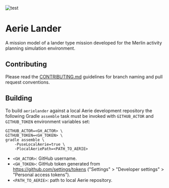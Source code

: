 ![test](https://github.com/NASA-AMMOS/aerie-lander/actions/workflows/test.yml/badge.svg)

# Aerie Lander

A mission model of a lander type mission developed for the Merlin activity planning simulation environment.

## Contributing

Please read the [CONTRIBUTING.md](./CONTRIBUTING.md) guidelines for branch naming and pull request conventions.

## Building

To build `aerielander` against a local Aerie development repository the following Gradle `assemble` task must be invoked with `GITHUB_ACTOR` and `GITHUB_TOKEN` environment variables set:
```
GITHUB_ACTOR=<GH_ACTOR> \
GITHUB_TOKEN=<GH_TOKEN> \
gradle assemble \
    -PuseLocalAerie=true \
    -PlocalAeriePath=<PATH_TO_AERIE>
```
- `<GH_ACTOR>`: GitHub username.
- `<GH_TOKEN>`: GitHub token generated from https://github.com/settings/tokens ("Settings" > "Developer settings" > "Personal access tokens").
- `<PATH_TO_AERIE>`: path to local Aerie repository.
